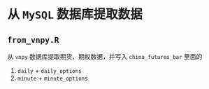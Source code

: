 # 从 `MySQL` 数据库提取数据 

## `from_vnpy.R`

从 `vnpy` 数据库提取期货、期权数据，并写入 `china_futures_bar` 里面的

1. `daily` + `daily_options`
2. `minute` + `minute_options`

